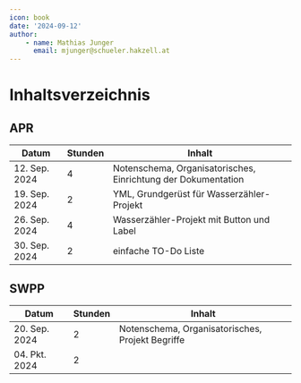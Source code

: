 ```yaml
--- 
icon: book
date: '2024-09-12'
author:
    - name: Mathias Junger
      email: mjunger@schueler.hakzell.at
---      
```


# Inhaltsverzeichnis

## APR
| Datum        | Stunden | Inhalt                   |
|--------------|---------|--------------------------|
| 12. Sep. 2024| 4       | Notenschema, Organisatorisches, Einrichtung der Dokumentation|
| 19. Sep. 2024| 2       | YML, Grundgerüst für Wasserzähler-Projekt                   |
| 26. Sep. 2024| 4       | Wasserzähler-Projekt mit Button und Label                   |
| 30. Sep. 2024| 2       | einfache TO-Do Liste                                        |

## SWPP
| Datum        | Stunden | Inhalt                   |
|--------------|---------|--------------------------|
| 20. Sep. 2024| 2       | Notenschema, Organisatorisches, Projekt Begriffe            |
| 04. Pkt. 2024| 2       |
